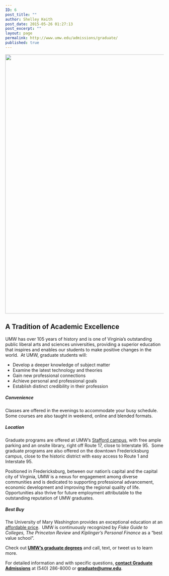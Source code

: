 ```yaml
---
ID: 6
post_title: ""
author: Shelley Keith
post_date: 2015-05-26 01:27:13
post_excerpt: ""
layout: page
permalink: http://www.umw.edu/admissions/graduate/
published: true
---
```

<img class="" src="https://umwedu.smugmug.com/Stafford-Campus/i-tDp87Qb/0/X2/Library%203-X2.jpg" alt="" width="1280" height="823" />
<h2><strong>A Tradition of Academic Excellence</strong></h2>
UMW has over 105 years of history and is one of Virginia’s outstanding public liberal arts and sciences universities, providing a superior education that inspires and enables our students to make positive changes in the world.  At UMW, graduate students will:
<ul>
 	<li>Develop a deeper knowledge of subject matter</li>
 	<li>Examine the latest technology and theories</li>
 	<li>Gain new professional connections</li>
 	<li>Achieve personal and professional goals</li>
 	<li>Establish distinct credibility in their profession</li>
</ul>
<h5><strong>Convenience</strong></h5>
Classes are offered in the evenings to accommodate your busy schedule. Some courses are also taught in weekend, online and blended formats.
<h5><strong>Location</strong></h5>
Graduate programs are offered at UMW’s <a href="https://www.google.com/maps/place/University+Hall,+121+University+Blvd,+Fredericksburg,+VA+22406/@38.3705197,-77.5316395,17z/data=!3m1!4b1!4m2!3m1!1s0x89b6eb1a48998ae1:0xaf08a3168308bde4">Stafford campus</a>, with free ample parking and an onsite library, right off Route 17, close to Interstate 95.  Some graduate programs are also offered on the downtown Fredericksburg campus, close to the historic district with easy access to Route 1 and Interstate 95.

Positioned in Fredericksburg, between our nation’s capital and the capital city of Virginia, UMW is a nexus for engagement among diverse communities and is dedicated to supporting professional advancement, economic development and improving the regional quality of life. Opportunities also thrive for future employment attributable to the outstanding reputation of UMW graduates.
<h5><strong>Best Buy</strong></h5>
The University of Mary Washington provides an exceptional education at an <a href="http://adminfinance.umw.edu/studentaccounts/tuition-and-fees/stafford-campus/">affordable price</a>.  UMW is continuously recognized by <em>Fiske Guide to Colleges, The Princeton Review</em> and <em>Kiplinger’s Personal Finance</em> as a “best value school”.

Check out <a href="http://www.umw.edu/admissions/graduate/degrees/"><strong>UMW’s graduate degrees</strong></a> and call, text, or tweet us to learn more.

For detailed information and with specific questions, <a href="http://www.umw.edu/admissions/graduate/contact-graduate/"><strong>contact Graduate Admissions</strong></a> at (540) 286-8000 or <a href="mailto:graduate@umw.edu"><strong>graduate@umw.edu</strong></a>.

&nbsp;